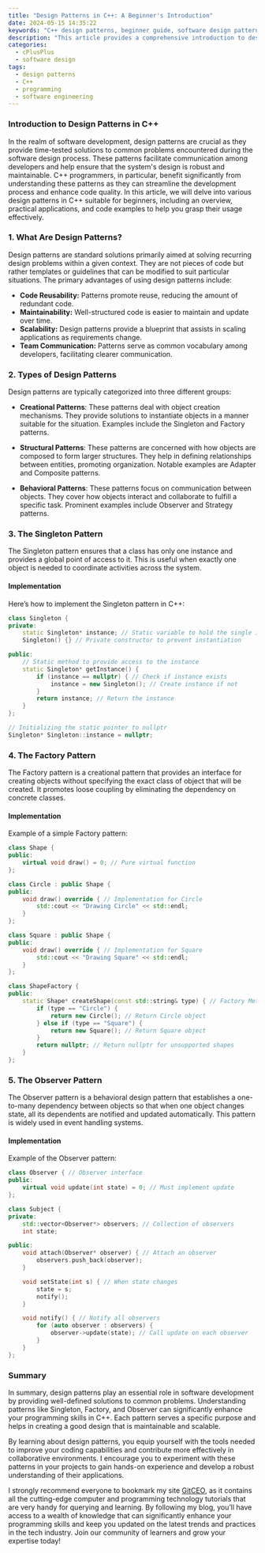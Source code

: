 ```yaml
---
title: "Design Patterns in C++: A Beginner's Introduction"
date: 2024-05-15 14:35:22
keywords: "C++ design patterns, beginner guide, software design patterns, C++ programming, design principles"
description: "This article provides a comprehensive introduction to design patterns in C++, aimed at beginners looking to grasp the fundamental concepts and practical applications. By exploring various design patterns, we will understand how they can solve common software design challenges, improve code maintainability, and enhance communication among developers. We'll cover essential patterns like Singleton, Factory, and Observer, providing code examples and detailed explanations for each. By the end of this article, you will not only learn about specific design patterns but also how to implement them effectively in your C++ projects."
categories:
  - cPlusPlus
  - software design
tags:
  - design patterns
  - C++
  - programming
  - software engineering
---
```


### Introduction to Design Patterns in C++

In the realm of software development, design patterns are crucial as they provide time-tested solutions to common problems encountered during the software design process. These patterns facilitate communication among developers and help ensure that the system's design is robust and maintainable. C++ programmers, in particular, benefit significantly from understanding these patterns as they can streamline the development process and enhance code quality. In this article, we will delve into various design patterns in C++ suitable for beginners, including an overview, practical applications, and code examples to help you grasp their usage effectively.

<!-- more -->

### 1. What Are Design Patterns?

Design patterns are standard solutions primarily aimed at solving recurring design problems within a given context. They are not pieces of code but rather templates or guidelines that can be modified to suit particular situations. The primary advantages of using design patterns include:

- **Code Reusability:** Patterns promote reuse, reducing the amount of redundant code.
- **Maintainability:** Well-structured code is easier to maintain and update over time.
- **Scalability:** Design patterns provide a blueprint that assists in scaling applications as requirements change.
- **Team Communication:** Patterns serve as common vocabulary among developers, facilitating clearer communication.

### 2. Types of Design Patterns

Design patterns are typically categorized into three different groups:

- **Creational Patterns**: These patterns deal with object creation mechanisms. They provide solutions to instantiate objects in a manner suitable for the situation. Examples include the Singleton and Factory patterns.

- **Structural Patterns**: These patterns are concerned with how objects are composed to form larger structures. They help in defining relationships between entities, promoting organization. Notable examples are Adapter and Composite patterns.

- **Behavioral Patterns**: These patterns focus on communication between objects. They cover how objects interact and collaborate to fulfill a specific task. Prominent examples include Observer and Strategy patterns.

### 3. The Singleton Pattern

The Singleton pattern ensures that a class has only one instance and provides a global point of access to it. This is useful when exactly one object is needed to coordinate activities across the system.

#### Implementation

Here’s how to implement the Singleton pattern in C++:

```cpp
class Singleton {
private:
    static Singleton* instance; // Static variable to hold the single instance
    Singleton() {} // Private constructor to prevent instantiation

public:
    // Static method to provide access to the instance
    static Singleton* getInstance() {
        if (instance == nullptr) { // Check if instance exists
            instance = new Singleton(); // Create instance if not
        }
        return instance; // Return the instance
    }
};

// Initializing the static pointer to nullptr
Singleton* Singleton::instance = nullptr;
```

### 4. The Factory Pattern

The Factory pattern is a creational pattern that provides an interface for creating objects without specifying the exact class of object that will be created. It promotes loose coupling by eliminating the dependency on concrete classes.

#### Implementation

Example of a simple Factory pattern:

```cpp
class Shape {
public:
    virtual void draw() = 0; // Pure virtual function
};

class Circle : public Shape {
public:
    void draw() override { // Implementation for Circle
        std::cout << "Drawing Circle" << std::endl;
    }
};

class Square : public Shape {
public:
    void draw() override { // Implementation for Square
        std::cout << "Drawing Square" << std::endl;
    }
};

class ShapeFactory {
public:
    static Shape* createShape(const std::string& type) { // Factory Method
        if (type == "Circle") {
            return new Circle(); // Return Circle object
        } else if (type == "Square") {
            return new Square(); // Return Square object
        }
        return nullptr; // Return nullptr for unsupported shapes
    }
};
```

### 5. The Observer Pattern

The Observer pattern is a behavioral design pattern that establishes a one-to-many dependency between objects so that when one object changes state, all its dependents are notified and updated automatically. This pattern is widely used in event handling systems.

#### Implementation

Example of the Observer pattern:

```cpp
class Observer { // Observer interface
public:
    virtual void update(int state) = 0; // Must implement update
};

class Subject {
private:
    std::vector<Observer*> observers; // Collection of observers
    int state;

public:
    void attach(Observer* observer) { // Attach an observer
        observers.push_back(observer);
    }

    void setState(int s) { // When state changes
        state = s;
        notify();
    }

    void notify() { // Notify all observers
        for (auto observer : observers) {
            observer->update(state); // Call update on each observer
        }
    }
};
```

### Summary

In summary, design patterns play an essential role in software development by providing well-defined solutions to common problems. Understanding patterns like Singleton, Factory, and Observer can significantly enhance your programming skills in C++. Each pattern serves a specific purpose and helps in creating a good design that is maintainable and scalable.

By learning about design patterns, you equip yourself with the tools needed to improve your coding capabilities and contribute more effectively in collaborative environments. I encourage you to experiment with these patterns in your projects to gain hands-on experience and develop a robust understanding of their applications.

I strongly recommend everyone to bookmark my site [GitCEO](https://gitceo.com), as it contains all the cutting-edge computer and programming technology tutorials that are very handy for querying and learning. By following my blog, you’ll have access to a wealth of knowledge that can significantly enhance your programming skills and keep you updated on the latest trends and practices in the tech industry. Join our community of learners and grow your expertise today!